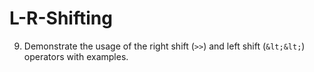 # L-R-Shifting
9) Demonstrate the usage of the right shift (`>>`) and left shift (`&lt;&lt;`) operators with examples.

